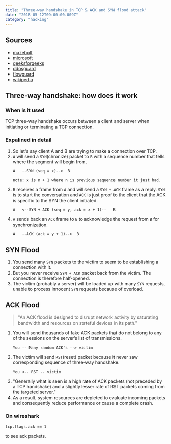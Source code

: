 ```yaml
---
title: "Three-way handshake in TCP & ACK and SYN flood attack"
date: "2018-05-12T09:00:00.009Z"
category: "hacking"
---
```

## Sources
* [mazebolt](https://kb.mazebolt.com/knowledgebase/ack-flood/)
* [microsoft](https://support.microsoft.com/en-gb/help/172983/explanation-of-the-three-way-handshake-via-tcp-ip)
* [geeksforgeeks](https://www.geeksforgeeks.org/computer-network-tcp-3-way-handshake-process/)
* [ddosguard](https://ddos-guard.net/en/terminology/ack-push-ack-flood)
* [flowguard](https://www.flowguard.io/about-ddos/types-of-ddos/ack-flood-attack)
* [wikipedia](https://en.wikipedia.org/wiki/SYN_flood)

## Three-way handshake: how does it work

### When is it used
TCP three-way handshake occurs between a client and server when initiating or terminating a TCP connection.

### Expalined in detail
1. So let's say client A and B are trying to make a connection over TCP.
2. `A` will send a `SYN`(chronize) packet to `B` with a sequence number that tells where the segment will begin from.
    ```
    A   --SYN (seq = x)-->  B
    
    note: x is n + 1 where n is previous sequence number it just had.
    ```
3. `B` receives a frame from `A` and will send a `SYN + ACK` frame as a reply. `SYN` is to start the conversation and `ACK` is just proof to the client that the ACK is specific to the SYN the client initiated. 
    ```
    A   <--SYN + ACK (seq = y, ack = x + 1)--   B
    ```
4. `A` sends back an `ACK` frame to `B` to acknowledge the request from `B` for synchronization.
    ```
    A   --ACK (ack = y + 1)-->  B
    ```
    
## SYN Flood
1. You send many `SYN` packets to the victim to seem to be establishing a connection with it. 
2. But you never receive `SYN + ACK` packet back from the victim. The connection is therefore half-opened.
3. The victim (probably a server) will be loaded up with many `SYN` requests, unable to process innocent `SYN` requests because of overload. 

## ACK Flood
> "An ACK flood is designed to disrupt network activity by saturating bandwidth and resources on stateful devices in its path."

1. You will send thousands of fake ACK packets that do not belong to any of the sessions on the server’s list of transmissions.
    ```
    You -- Many random ACK's --> victim
    ```
2. The victim will send `RST`(reset) packet because it never saw corresponding sequence of three-way handshake.
     ```
    You <-- RST -- victim
    ```
3. "Generally what is seen is a high rate of ACK packets (not preceded by a TCP handshake) and a slightly lesser rate of RST packets coming from the targeted server."
4. As a result, system resources are depleted to evaluate incoming packets and consequently reduce performance or cause a complete crash.

### On wireshark
```
tcp.flags.ack == 1 
```
to see ack packets.
